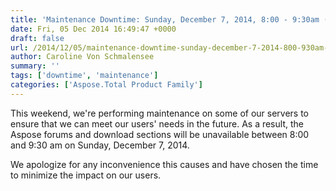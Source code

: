 ```yaml
---
title: 'Maintenance Downtime: Sunday, December 7, 2014, 8:00 - 9:30am (GMT)'
date: Fri, 05 Dec 2014 16:49:47 +0000
draft: false
url: /2014/12/05/maintenance-downtime-sunday-december-7-2014-800-930am-gmt/
author: Caroline Von Schmalensee
summary: ''
tags: ['downtime', 'maintenance']
categories: ['Aspose.Total Product Family']
---
```


This weekend, we're performing maintenance on some of our servers to ensure that we can meet our users' needs in the future. As a result, the Aspose forums and download sections will be unavailable between 8:00 and 9:30 am on Sunday, December 7, 2014.

We apologize for any inconvenience this causes and have chosen the time to minimize the impact on our users.








